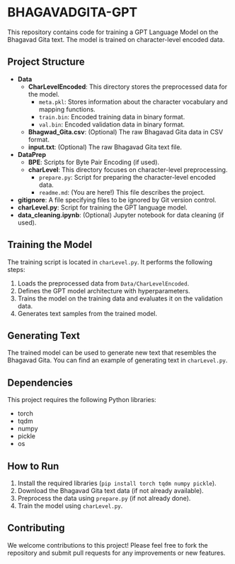 # BHAGAVADGITA-GPT

This repository contains code for training a GPT Language Model on the Bhagavad Gita text. The model is trained on character-level encoded data.

## Project Structure

* **Data**
    * **CharLevelEncoded**: This directory stores the preprocessed data for the model.
        * `meta.pkl`: Stores information about the character vocabulary and mapping functions.
        * `train.bin`: Encoded training data in binary format.
        * `val.bin`: Encoded validation data in binary format.
    * **Bhagwad_Gita.csv**: (Optional) The raw Bhagavad Gita data in CSV format.
    * **input.txt**: (Optional) The raw Bhagavad Gita text file.
* **DataPrep**
    * **BPE**: Scripts for Byte Pair Encoding (if used).
    * **charLevel**: This directory focuses on character-level preprocessing.
        * `prepare.py`: Script for preparing the character-level encoded data.
        * `readme.md`: (You are here!) This file describes the project.
* **gitignore**: A file specifying files to be ignored by Git version control.
* **charLevel.py**: Script for training the GPT language model.
* **data_cleaning.ipynb**: (Optional) Jupyter notebook for data cleaning (if used).

## Training the Model

The training script is located in `charLevel.py`. It performs the following steps:

1. Loads the preprocessed data from `Data/CharLevelEncoded`.
2. Defines the GPT model architecture with hyperparameters.
3. Trains the model on the training data and evaluates it on the validation data.
4. Generates text samples from the trained model.

## Generating Text

The trained model can be used to generate new text that resembles the Bhagavad Gita. You can find an example of generating text in `charLevel.py`.

## Dependencies

This project requires the following Python libraries:

* torch
* tqdm
* numpy
* pickle
* os

## How to Run

1. Install the required libraries (`pip install torch tqdm numpy pickle`).
2. Download the Bhagavad Gita text data (if not already available).
3. Preprocess the data using `prepare.py` (if not already done).
4. Train the model using `charLevel.py`.

## Contributing

We welcome contributions to this project! Please feel free to fork the repository and submit pull requests for any improvements or new features.